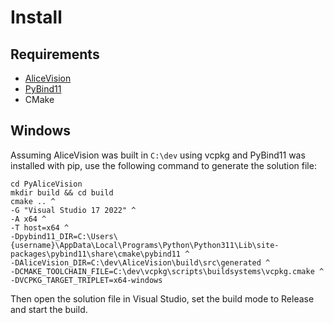# Install

## Requirements

- [AliceVision](https://github.com/alicevision/AliceVision)
- [PyBind11](https://github.com/pybind/pybind11)
- CMake

## Windows

Assuming AliceVision was built in `C:\dev` using vcpkg and PyBind11 was installed with pip, use the following command to generate the solution file:
```
cd PyAliceVision
mkdir build && cd build
cmake .. ^
-G "Visual Studio 17 2022" ^
-A x64 ^
-T host=x64 ^
-Dpybind11_DIR=C:\Users\{username}\AppData\Local\Programs\Python\Python311\Lib\site-packages\pybind11\share\cmake\pybind11 ^
-DAliceVision_DIR=C:\dev\AliceVision\build\src\generated ^
-DCMAKE_TOOLCHAIN_FILE=C:\dev\vcpkg\scripts\buildsystems\vcpkg.cmake ^
-DVCPKG_TARGET_TRIPLET=x64-windows
```

Then open the solution file in Visual Studio, set the build mode to Release and start the build.
